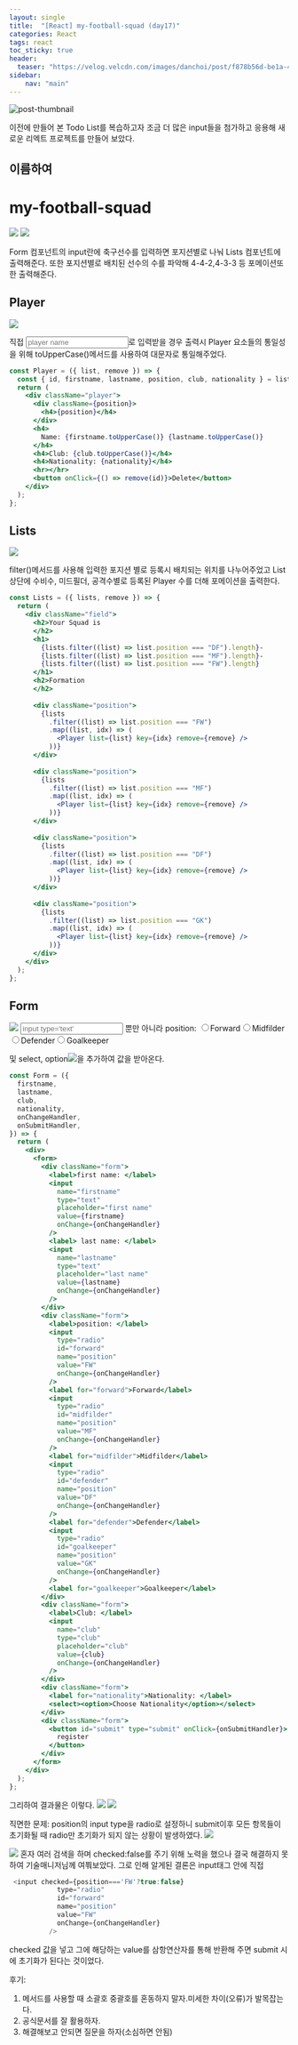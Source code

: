 ```yaml
--- 
layout: single 
title:  "[React] my-football-squad (day17)" 
categories: React
tags: react
toc_sticky: true
header:
  teaser: "https://velog.velcdn.com/images/danchoi/post/f878b56d-be1a-4b6c-927b-da886ab9bfa6/image.jpeg"
sidebar: 
    nav: "main"
---
```


![post-thumbnail](https://velog.velcdn.com/images/danchoi/post/f878b56d-be1a-4b6c-927b-da886ab9bfa6/image.jpeg)

이전에 만들어 본 Todo List를 복습하고자 조금 더 많은 input들을 첨가하고 응용해 새로운 리엑트 프로젝트를 만들어 보았다.

## 이름하여
# my-football-squad
![](https://media.giphy.com/media/p3cgmVTX2kcdV3GUUj/giphy.gif)
![](https://velog.velcdn.com/images/danchoi/post/564ee544-333e-4034-a914-a7bbdaf92835/image.png)


Form 컴포넌트의 input란에 축구선수를 입력하면 포지션별로 나눠 Lists 컴포넌트에 출력해준다.
또한 포지션별로 배치된 선수의 수를 파악해 4-4-2,4-3-3 등 포메이션또한 출력해준다.

## Player
![](https://velog.velcdn.com/images/danchoi/post/270437ba-f4e3-463a-948c-1b6c0ac50720/image.png)

직접 <input type='text' placeholder="player name"/>로 입력받을 경우 출력시 Player 요소들의 통일성을 위해 toUpperCase()메서드를 사용하여 대문자로 통일해주었다.

~~~jsx
const Player = ({ list, remove }) => {
  const { id, firstname, lastname, position, club, nationality } = list;
  return (
    <div className="player">
      <div className={position}>
        <h4>{position}</h4>
      </div>
      <h4>
        Name: {firstname.toUpperCase()} {lastname.toUpperCase()}
      </h4>
      <h4>Club: {club.toUpperCase()}</h4>
      <h4>Nationality: {nationality}</h4>
      <hr></hr>
      <button onClick={() => remove(id)}>Delete</button>
    </div>
  );
};
~~~

## Lists
![](https://velog.velcdn.com/images/danchoi/post/90b74069-584a-4706-b619-4b2f4bc8a54f/image.png)

filter()메서드를 사용해 입력한 포지션 별로 등록시 배치되는 위치를 나누어주었고 List 상단에 수비수, 미드필더, 공격수별로 등록된 Player 수를 더해 포메이션을 출력한다.
~~~jsx
const Lists = ({ lists, remove }) => {
  return (
    <div className="field">
      <h2>Your Squad is
      </h2>
      <h1>
        {lists.filter((list) => list.position === "DF").length}-
        {lists.filter((list) => list.position === "MF").length}-
        {lists.filter((list) => list.position === "FW").length}
      </h1>
      <h2>Formation
      </h2>
     
      <div className="position">
        {lists
          .filter((list) => list.position === "FW")
          .map((list, idx) => (
            <Player list={list} key={idx} remove={remove} />
          ))}
      </div>
      
      <div className="position">
        {lists
          .filter((list) => list.position === "MF")
          .map((list, idx) => (
            <Player list={list} key={idx} remove={remove} />
          ))}
      </div>
      
      <div className="position">
        {lists
          .filter((list) => list.position === "DF")
          .map((list, idx) => (
            <Player list={list} key={idx} remove={remove} />
          ))}
      </div>
      
      <div className="position">
        {lists
          .filter((list) => list.position === "GK")
          .map((list, idx) => (
            <Player list={list} key={idx} remove={remove} />
          ))}
      </div>
    </div>
  );
};
~~~


## Form
![](https://velog.velcdn.com/images/danchoi/post/294848e3-f6b7-4837-86f9-f27eb40af011/image.png)
<input type='text' placeholder="input type='text'"> 뿐만 아니라 
          <label>position: </label><input type="radio" name="position"/><label for="forward">Forward</label><input type="radio" name="position"/><label for="midfilder">Midfilder</label><input type="radio" name="position"/><label for="defender">Defender</label><input type="radio" name="position"/><label for="goalkeeper">Goalkeeper</label>
          
및 select, option![](https://velog.velcdn.com/images/danchoi/post/1c3c617a-d34b-4268-a7ba-0aef81472a82/image.png)을 추가하여 값을 받아온다.
```jsx
const Form = ({
  firstname,
  lastname,
  club,
  nationality,
  onChangeHandler,
  onSubmitHandler,
}) => {
  return (
    <div>
      <form>
        <div className="form">
          <label>first name: </label>
          <input
            name="firstname"
            type="text"
            placeholder="first name"
            value={firstname}
            onChange={onChangeHandler}
          />
          <label> last name: </label>
          <input
            name="lastname"
            type="text"
            placeholder="last name"
            value={lastname}
            onChange={onChangeHandler}
          />
        </div>
        <div className="form">
          <label>position: </label>
          <input
            type="radio"
            id="forward"
            name="position"
            value="FW"
            onChange={onChangeHandler}
          />
          <label for="forward">Forward</label>
          <input
            type="radio"
            id="midfilder"
            name="position"
            value="MF"
            onChange={onChangeHandler}
          />
          <label for="midfilder">Midfilder</label>
          <input
            type="radio"
            id="defender"
            name="position"
            value="DF"
            onChange={onChangeHandler}
          />
          <label for="defender">Defender</label>
          <input
            type="radio"
            id="goalkeeper"
            name="position"
            value="GK"
            onChange={onChangeHandler}
          />
          <label for="goalkeeper">Goalkeeper</label>
        </div>
        <div className="form">
          <label>Club: </label>
          <input
            name="club"
            type="club"
            placeholder="club"
            value={club}
            onChange={onChangeHandler}
          />
        </div>
        <div className="form">
          <label for="nationality">Nationality: </label>
          <select><option>Choose Nationality</option></select>
        </div>
        <div className="form">
          <button id="submit" type="submit" onClick={onSubmitHandler}>
            register
          </button>
        </div>
      </form>
    </div>
  );
};
```

그리하여 결과물은 이렇다.
![](https://velog.velcdn.com/images/danchoi/post/744055f9-cd78-43b5-aca5-2db6ff687b13/image.gif)
![](https://media.giphy.com/media/uWujshK7HCgr0nS0PT/giphy.gif)

직면한 문제:
position의 input type을 radio로 설정하니 submit이후 모든 항목들이 초기화될 때 radio만 초기화가 되지 않는 상황이 발생하였다.
 ![](https://velog.velcdn.com/images/danchoi/post/5ac396c7-481a-43eb-a2a4-0c3d76df5ac5/image.png)

![](https://velog.velcdn.com/images/danchoi/post/f705b30c-c51d-478d-b900-f7c972cd285d/image.png)
혼자 여러 검색을 하며 checked:false를 주기 위해 노력을 했으나 결국 해결하지 못하여 기술매니저님께 여쭤보았다.
그로 인해 알게된 결론은 input태그 안에 직접
~~~js
 <input checked={position==='FW'?true:false}
            type="radio"
            id="forward"
            name="position"
            value="FW"
            onChange={onChangeHandler}
          />
~~~
checked 값을 넣고 그에 해당하는 value를 삼항연산자를 통해 반환해 주면 submit 시에 초기화가 된다는 것이었다.


후기:
1. 메서드를 사용할 때 소괄호 중괄호를 혼동하지 말자.미세한 차이(오류)가 발목잡는다.
2. 공식문서를 잘 활용하자.
3. 해결해보고 안되면 질문을 하자(소심하면 안됨)
